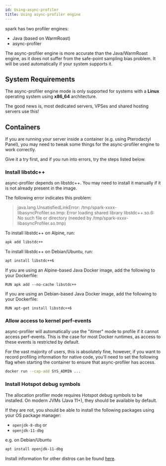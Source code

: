 ```yaml
---
id: Using-async-profiler
title: Using async-profiler engine
---
```


spark has two profiler engines:

* Java (based on WarmRoast)
* async-profiler



The async-profiler engine is more accurate than the Java/WarmRoast engine, as it does not suffer from the safe-point sampling bias problem. It will be used automatically if your system supports it.



## System Requirements

The async-profiler engine mode is only supported for systems with a **Linux** operating system using **x86_64** architecture.

The good news is, most dedicated servers, VPSes and shared hosting servers use this!



## Containers

If you are running your server inside a container (e.g. using Pterodactyl Panel), you may need to tweak some things for the async-profiler engine to work correctly.

Give it a try first, and if you run into errors, try the steps listed below.


### Install libstdc++
async-profiler depends on libstdc++. You may need to install it manually if it is not already present in the image.

The following error indicates this problem:

> java.lang.UnsatisfiedLinkError: /tmp/spark-xxxx-libasyncProfiler.so.tmp: Error loading shared library libstdc++.so.6: No such file or directory (needed by /tmp/spark-xxxx-libasyncProfiler.so.tmp)

To install libstdc++ on Alpine, run:

```bash
apk add libstdc++
```

To install libstdc++ on Debian/Ubuntu, run:

```bash
apt install libstdc++6
```

If you are using an Alpine-based Java Docker image, add the following to your Dockerfile:

```docker
RUN apk add --no-cache libstdc++
```

If you are using an Debian-based Java Docker image, add the following to your Dockerfile:

```docker
RUN apt-get install libstdc++6
```


### Allow access to kernel perf-events

async-profiler will automatically use the "itimer" mode to profile if it cannot access perf-events. This is the case for most Docker runtimes, as access to these events is restricted by default.

For the vast majority of users, this is absolutely fine, however, if you want to record profiling information for native code, you'll need to set the following flag when starting the container to ensure that async-profiler has access.

```bash
docker run --cap-add SYS_ADMIN ...
```


### Install Hotspot debug symbols

The allocation profiler mode requires Hotspot debug symbols to be installed. On modern JVMs (Java 11+), they should be available by default.

If they are not, you should be able to install the following packages using your OS package manager:

* `openjdk-8-dbg` or 
* `openjdk-11-dbg`

e.g. on Debian/Ubuntu
```bash
apt install openjdk-11-dbg
```

Install information for other distros can be found [here](https://github.com/jvm-profiling-tools/async-profiler#installing-debug-symbols).
